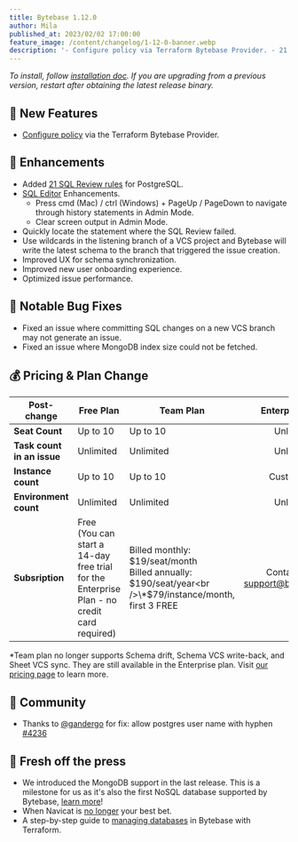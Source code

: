```yaml
---
title: Bytebase 1.12.0
author: Mila
published_at: 2023/02/02 17:00:00
feature_image: /content/changelog/1-12-0-banner.webp
description: '- Configure policy via Terraform Bytebase Provider. - 21 new SQL Review Rules for PostgreSQL. - Updated pricing plan.'
---
```


_To install, follow [installation doc](/docs/get-started/install/overview). If you are upgrading from a previous version, restart after obtaining the latest release binary._

## 🚀 New Features

- [Configure policy](https://registry.terraform.io/providers/bytebase/bytebase/latest/docs/resources/policy) via the Terraform Bytebase Provider.

## 🎄 Enhancements

- Added [21 SQL Review rules](/docs/sql-review/review-rules) for PostgreSQL.
- [SQL Editor](/docs/sql-editor/overview) Enhancements.
  - Press cmd (Mac) / ctrl (Windows) + PageUp / PageDown to navigate through history statements in Admin Mode.
  - Clear screen output in Admin Mode.
- Quickly locate the statement where the SQL Review failed.
- Use wildcards in the listening branch of a VCS project and Bytebase will write the latest schema to the branch that triggered the issue creation.
- Improved UX for schema synchronization.
- Improved new user onboarding experience.
- Optimized issue performance.

## 🐞 Notable Bug Fixes

- Fixed an issue where committing SQL changes on a new VCS branch may not generate an issue.
- Fixed an issue where MongoDB index size could not be fetched.

## 💰 Pricing & Plan Change

| **Post-change**            | **Free Plan**                                                                                   | **Team Plan**                                                                                               |        **Enterprise Plan**         |
| -------------------------- | ----------------------------------------------------------------------------------------------- | ----------------------------------------------------------------------------------------------------------- | :--------------------------------: |
| **Seat Count**             | Up to 10                                                                                        | Up to 10                                                                                                    |             Unlimited              |
| **Task count in an issue** | Unlimited                                                                                       | Unlimited                                                                                                   |             Unlimited              |
| **Instance count**         | Up to 10                                                                                        | Up to 10                                                                                                    |             Customized             |
| **Environment count**      | Unlimited                                                                                       | Unlimited                                                                                                   |             Unlimited              |
| **Subsription**            | Free<br />(You can start a 14-day free trial for the Enterprise Plan - no credit card required) | Billed monthly: $19/seat/month<br />Billed annually: $190/seat/year<br />\*$79/instance/month, first 3 FREE | Contact us at support@bytebase.com |

\*Team plan no longer supports Schema drift, Schema VCS write-back, and Sheet VCS sync. They are still available in the Enterprise plan.
Visit [our pricing page](/pricing) to learn more.

## 🎠 Community

- Thanks to [@gandergo](https://github.com/gandergo) for fix: allow postgres user name with hyphen [\#4236](https://github.com/bytebase/bytebase/pull/4236)

## 📰 Fresh off the press

- We introduced the MongoDB support in the last release. This is a milestone for us as it's also the first NoSQL database supported by Bytebase, [learn more](/blog/introducing-mongodb-support-in-bytebase)!
- When Navicat is [no longer](/blog/stop-using-navicat) your best bet.
- A step-by-step guide to [managing databases](/docs/tutorials/manage-databases-in-bytebase-with-terraform) in Bytebase with Terraform.
